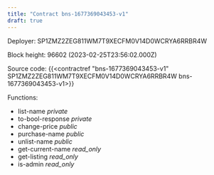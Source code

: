```yaml
---
title: "Contract bns-1677369043453-v1"
draft: true
---
```

Deployer: SP1ZMZ2ZEG811WM7T9XECFM0V14D0WCRYA6RRBR4W


 



Block height: 96602 (2023-02-25T23:56:02.000Z)

Source code: {{<contractref "bns-1677369043453-v1" SP1ZMZ2ZEG811WM7T9XECFM0V14D0WCRYA6RRBR4W bns-1677369043453-v1>}}

Functions:

* list-name _private_
* to-bool-response _private_
* change-price _public_
* purchase-name _public_
* unlist-name _public_
* get-current-name _read_only_
* get-listing _read_only_
* is-admin _read_only_
